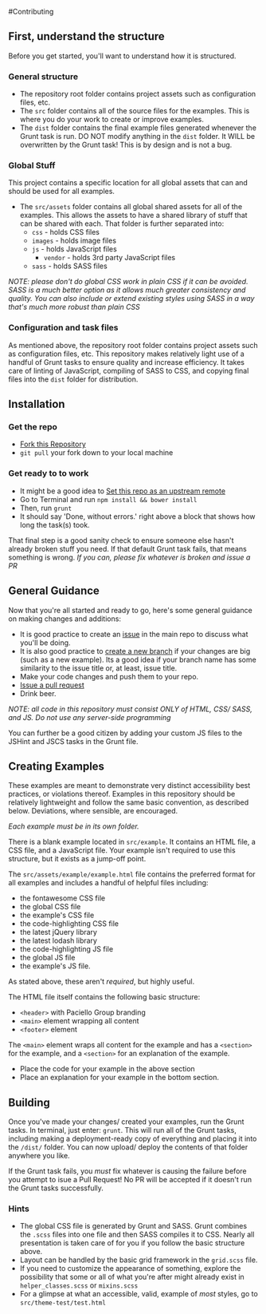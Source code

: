 #Contributing

## First, understand the structure
Before you get started, you'll want to understand how it is structured.

### General structure
* The repository root folder contains project assets such as configuration files, etc. 
* The `src` folder contains all of the source files for the examples. This is where you do your work to create or improve examples.
* The `dist` folder contains the final example files generated whenever the Grunt task is run. DO NOT modify anything in the `dist` folder. It WILL be overwritten by the Grunt task! This is by design and is not a bug.

### Global Stuff
This project contains a specific location for all global assets that can and should be used for all examples. 

* The `src/assets` folder contains all global shared assets for all of the examples. This allows the assets to have a shared library of stuff that can be shared with each.  That folder is further separated into:
  * `css` - holds CSS files
  * `images` - holds image files
  * `js` - holds JavaScript files
    * `vendor` - holds 3rd party JavaScript files
  * `sass` - holds SASS files
  
*NOTE: please don't do global CSS work in plain CSS if it can be avoided. SASS is a much better option as it allows much greater consistency and quality. You can also include or extend existing styles using SASS in a way that's much more robust than plain CSS*

### Configuration and task files
As mentioned above, the repository root folder contains project assets such as configuration files, etc. This repository makes relatively light use of a handful of Grunt tasks to ensure quality and increase efficiency. It takes care of linting of JavaScript, compiling of SASS to CSS, and copying final files into the `dist` folder for distribution.

## Installation
### Get the repo
* [Fork this Repository](https://help.github.com/articles/fork-a-repo)
* `git pull` your fork down to your local machine

### Get ready to to work
* It might be a good idea to [Set this repo as an upstream remote](https://help.github.com/articles/fork-a-repo#step-3-configure-remotes)
* Go to Terminal and run `npm install && bower install`
* Then, run `grunt`
* It should say 'Done, without errors.' right above a block that shows how long the task(s) took.

That final step is a good sanity check to ensure someone else hasn't already broken stuff you need.  If that default Grunt task fails, that means something is wrong. *If you can, please fix whatever is broken and issue a PR*

## General Guidance
Now that you're all started and ready to go, here's some general guidance on making changes and additions:

* It is good practice to create an [issue](https://github.com/ThePacielloGroup/tpg-training-examples/issues) in the main repo to discuss what you'll be doing.
* It is also good practice to [create a new branch](http://git-scm.com/book/en/Git-Branching-Basic-Branching-and-Merging) if your changes are big (such as a new example). Its a good idea if your branch name has some similarity to the issue title or, at least, issue title.
* Make your code changes and push them to your repo.
* [Issue a pull request](https://help.github.com/articles/using-pull-requests)
* Drink beer.

*NOTE: all code in this repository must consist ONLY of HTML, CSS/ SASS, and JS. Do not use any server-side programming*

You can further be a good citizen by adding your custom JS files to the JSHint and JSCS tasks in the Grunt file.

## Creating Examples
These examples are meant to demonstrate very distinct accessibility best practices, or violations thereof. Examples in this repository should be relatively lightweight and follow the same basic convention, as described below.  Deviations, where sensible, are encouraged.

*Each example must be in its own folder.*

There is a blank example located in `src/example`. It contains an HTML file, a CSS file, and a JavaScript file. Your example isn't required to use this structure, but it exists as a jump-off point.

The `src/assets/example/example.html` file contains the preferred format for all examples and includes a handful of helpful files including:

* the fontawesome CSS file
* the global CSS file
* the example's CSS file
* the code-highlighting CSS file
* the latest jQuery library
* the latest lodash library
* the code-highlighting JS file
* the global JS file
* the example's JS file.

As stated above, these aren't *required*, but highly useful.

The HTML file itself contains the following basic structure:

* `<header>` with Paciello Group branding
* `<main>` element wrapping all content
* `<footer>` element

The `<main>` element wraps all content for the example and has a `<section>` for the example, and a `<section>` for an explanation of the example.

* Place the code for your example in the above section
* Place an explanation for your example in the bottom section.

## Building
Once you've made your changes/ created your examples, run the Grunt tasks. In terminal, just enter: `grunt`.  This will run all of the Grunt tasks, including making a deployment-ready copy of everything and placing it into the `/dist/` folder.  You can now upload/ deploy the contents of that folder anywhere you like.

If the Grunt task fails, you *must* fix whatever is causing the failure before you attempt to isue a Pull Request! No PR will be accepted if it doesn't run the Grunt tasks successfully.

### Hints
* The global CSS file is generated by Grunt and SASS. Grunt combines the `.scss` files into one file and then SASS compiles it to CSS. Nearly all presentation is taken care of for you if you follow the basic structure above.
* Layout can be handled by the basic grid framework in the `grid.scss` file.
* If you need to customize the appearance of something, explore the possibility that some or all of what you're after might already exist in `helper_classes.scss` or `mixins.scss`
* For a glimpse at what an accessible, valid, example of *most* styles, go to `src/theme-test/test.html`

